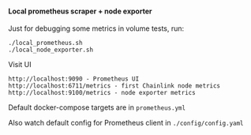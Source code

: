 #### Local prometheus scraper + node exporter
Just for debugging some metrics in volume tests, run:
```
./local_prometheus.sh
./local_node_exporter.sh
```
Visit UI
```
http://localhost:9090 - Prometheus UI
http://localhost:6711/metrics - first Chainlink node metrics
http://localhost:9100/metrics - node exporter metrics
```
Default docker-compose targets are in `prometheus.yml`

Also watch default config for Prometheus client in `./config/config.yaml`